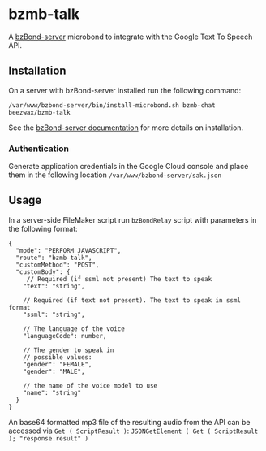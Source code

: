 # bzmb-talk

A [bzBond-server](https://github.com/beezwax/bzBond/tree/main/packages/bzBond-server#bzbond-server) microbond to integrate with the Google Text To Speech API.

## Installation

On a server with bzBond-server installed run the following command:

`/var/www/bzbond-server/bin/install-microbond.sh bzmb-chat beezwax/bzmb-talk`

See the [bzBond-server documentation](https://github.com/beezwax/bzBond/tree/main/packages/bzBond-server#installing-microbonds) for more details on installation.

### Authentication

Generate application credentials in the Google Cloud console and place them in the following location
`/var/www/bzbond-server/sak.json`

## Usage

In a server-side FileMaker script run `bzBondRelay` script with parameters in the following format:

```
{
  "mode": "PERFORM_JAVASCRIPT",
  "route": "bzmb-talk",
  "customMethod": "POST",
  "customBody": {
     // Required (if ssml not present) The text to speak
    "text": "string",

    // Required (if text not present). The text to speak in ssml format
    "ssml": "string",

    // The language of the voice
    "languageCode": number,

    // The gender to speak in
    // possible values:
    "gender": "FEMALE",
    "gender": "MALE",

    // the name of the voice model to use
    "name": "string"
  }
}

```

An base64 formatted mp3 file of the resulting audio from the API can be accessed via `Get ( ScriptResult )`:
`JSONGetElement ( Get ( ScriptResult ); "response.result" )`